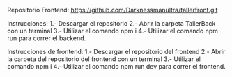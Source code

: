 Repositorio Frontend: https://github.com/Darknessmanultra/tallerfront.git

Instrucciones:
1.- Descargar el repositorio
2.- Abrir la carpeta TallerBack con un terminal
3.- Utilizar el comando npm i
4.- Utilizar el comando npm run para correr el backend.

Instrucciones de frontend:
1.- Descargar el repositorio del frontend
2.- Abrir la carpeta del repositorio del frontend con un terminal
3.- Utilizar el comando npm i
4.- Utilizar el comando npm run dev para correr el frontend.